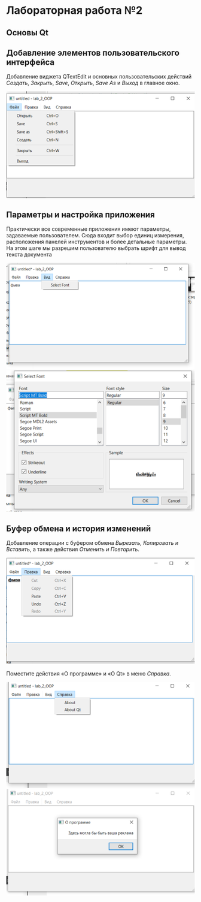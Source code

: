 # Лабораторная работа №2 #

## Основы Qt ##


## Добавление элементов пользовательского интерфейса ##

Добавление виджета QTextEdit и основных пользовательских        действий *Создать*, *Закрыть*, *Save*, *Открыть*, *Save As* и *Выход* в главное окно.

![img1](img/img1.png)

## Параметры и настройка приложения ##

Практически все современные приложения имеют параметры, задаваемые пользователем. Сюда входит выбор единиц измерения, расположения панелей инструментов и более детальные параметры. На этом шаге мы разрешим пользователю выбрать шрифт для вывод текста документа

![img4](img/img4.png)
![img5](img/img5.png)

## Буфер обмена и история изменений ##

Добавление операции с буфером обмена *Вырезать, Копировать и Вставить*, а также действия *Отменить и Повторить*.

![img6](img/img6.png)

Поместите действия «О программе» и «О Qt» в меню *Справка*.

![img2](img/img2.png)
![img3](img/img3.png)

